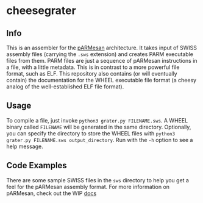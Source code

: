 # cheesegrater

## Info

This is an assembler for the [pARMesan](https://github.com/Pritjam/parmesan) architecture. It takes input of SWISS assembly files (carrying the `.sws` extension) and creates PARM executable files from them. PARM files are just a sequence of pARMesan instructions in a file, with a little metadata. This is in contrast to a more powerful file format, such as ELF. This repository also contains (or will eventually contain) the documentation for the WHEEL executable file format (a cheesy analog of the well-established ELF file format). 

## Usage

To compile a file, just invoke `python3 grater.py FILENAME.sws`. A WHEEL binary called `FILENAME` will be generated in the same directory. Optionally, you can specify the directory to store the WHEEL files with `python3 grater.py FILENAME.sws output_directory`. Run with the `-h` option to see a help message.

## Code Examples

There are some sample SWISS files in the `sws` directory to help you get a feel for the pARMesan assembly format. For more information on pARMesan, check out the WIP [docs](https://github.com/Pritjam/pARMesan/blob/main/docs/index.md)